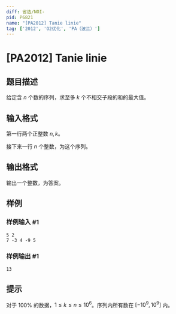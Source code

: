 ```yaml
---
diff: 省选/NOI-
pid: P6821
name: "[PA2012] Tanie linie"
tag: ['2012', 'O2优化', 'PA（波兰）']
---
```

# [PA2012] Tanie linie
## 题目描述

给定含 $n$ 个数的序列，求至多 $k$ 个不相交子段的和的最大值。
## 输入格式

第一行两个正整数 $n,k$。

接下来一行 $n$ 个整数，为这个序列。
## 输出格式

输出一个整数，为答案。
## 样例

### 样例输入 #1
```
5 2
7 -3 4 -9 5
```
### 样例输出 #1
```
13
```
## 提示

对于 $100\%$ 的数据，$1\le k\le n\le 10^6$。序列内所有数在 $[-10^9,10^9]$ 内。

